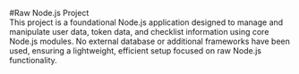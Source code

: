 #Raw Node.js Project<br>
This project is a foundational Node.js application designed to manage and manipulate user data, token data, and checklist information using core Node.js modules. No external database or additional frameworks have been used, ensuring a lightweight, efficient setup focused on raw Node.js functionality.
